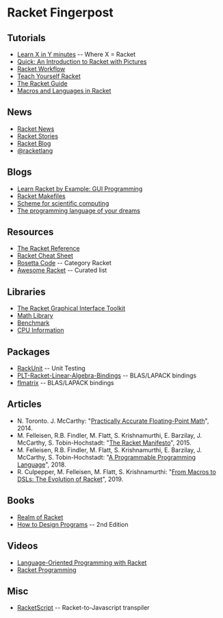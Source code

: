# Racket Fingerpost

## Tutorials

* [Learn X in Y minutes](https://learnxinyminutes.com/docs/racket/) -- Where X = Racket
* [Quick: An Introduction to Racket with Pictures](https://docs.racket-lang.org/quick/)
* [Racket Workflow](https://www.greghendershott.com/2014/11/racket-workflow.html)
* [Teach Yourself Racket](https://cs.uwaterloo.ca/~plragde/flaneries/TYR/)
* [The Racket Guide](https://docs.racket-lang.org/guide/index.html)
* [Macros and Languages in Racket](https://rmculpepper.github.io/malr/index.html)

## News

* [Racket News](https://racket-news.com/)
* [Racket Stories](https://racket-stories.com/)
* [Racket Blog](https://blog.racket-lang.org/)
* [@racketlang](https://twitter.com/racketlang)

## Blogs

* [Learn Racket by Example: GUI Programming](https://dev.to/goober99/learn-racket-by-example-gui-programming-3epm)
* [Racket Makefiles](https://www.greghendershott.com/2017/04/racket-makefiles.html)
* [Scheme for scientific computing](http://fmnt.info/blog/20181029_scheme.html)
* [The programming language of your dreams](rilouw.eu/article/the-programming-language-of-your-dreams-part-1)

## Resources

* [The Racket Reference](https://docs.racket-lang.org/reference/index.html)
* [Racket Cheat Sheet](https://docs.racket-lang.org/racket-cheat/index.html)
* [Rosetta Code](https://rosettacode.org/wiki/Category:Racket) -- Category Racket
* [Awesome Racket](https://github.com/avelino/awesome-racket) -- Curated list

## Libraries

* [The Racket Graphical Interface Toolkit](https://docs.racket-lang.org/gui/index.html)
* [Math Library](https://docs.racket-lang.org/math/index.html)
* [Benchmark](https://docs.racket-lang.org/benchmark/index.html)
* [CPU Information](https://docs.racket-lang.org/cpuinfo/index.html)

## Packages

* [RackUnit](https://docs.racket-lang.org/rackunit/) -- Unit Testing
* [PLT-Racket-Linear-Algebra-Bindings](https://github.com/farr/PLT-Racket-Linear-Algebra-Bindings) -- BLAS/LAPACK bindings
* [flmatrix](https://github.com/soegaard/flmatrix) -- BLAS/LAPACK bindings

## Articles

* N. Toronto. J. McCarthy: "[Practically Accurate Floating-Point Math](https://doi.org/10.1109/MCSE.2014.90)", 2014.
* M. Felleisen, R.B. Findler, M. Flatt, S. Krishnamurthi, E. Barzilay, J. McCarthy, S. Tobin-Hochstadt: "[The Racket Manifesto](https://doi.org/10.4230/LIPIcs.SNAPL.2015.113)", 2015.
* M. Felleisen, R.B. Findler, M. Flatt, S. Krishnamurthi, E. Barzilay, J. McCarthy, S. Tobin-Hochstadt: "[A Programmable Programming Language](https://doi.org/10.1145/3127323)", 2018.
* R. Culpepper, M. Felleisen, M. Flatt, S. Krishnamurthi: "[From Macros to DSLs: The Evolution of Racket](https://doi.org/10.4230/LIPIcs.SNAPL.2019.5)", 2019.

## Books

* [Realm of Racket](https://www.realmofracket.com/)
* [How to Design Programs](https://htdp.org/2018-01-06/Book/index.html) -- 2nd Edition

## Videos

* [Language-Oriented Programming with Racket](https://youtu.be/z8Pz4bJV3Tk)
* [Racket Programming](https://www.youtube.com/playlist?list=PLsWq88lFdQCfZtDRUQVuGGbnthiEIeQdf)

## Misc

* [RacketScript](https://github.com/vishesh/racketscript) -- Racket-to-Javascript transpiler

